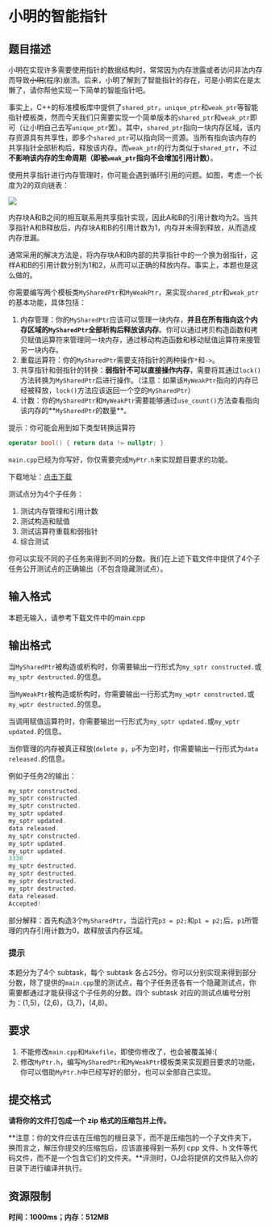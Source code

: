 # 小明的智能指针

## 题目描述

小明在实现许多需要使用指针的数据结构时，常常因为内存泄露或者访问非法内存而导致~~小明~~(程序)崩溃。后来，小明了解到了智能指针的存在，可是小明实在是太懒了，请你帮他实现一下简单的智能指针吧。

事实上，C++的标准模板库中提供了`shared_ptr`，`unique_ptr`和`weak_ptr`等智能指针模板类，然而今天我们只需要实现一个简单版本的`shared_ptr`和`weak_ptr`即可（让小明自己去写`unique_ptr`罢）。其中，`shared_ptr`指向一块内存区域，该内存资源具有共享性，即多个`shared_ptr`可以指向同一资源。当所有指向该内存的共享指针全部析构后，释放该内存。而`weak_ptr`的行为类似于`shared_ptr`，不过**不影响该内存的生命周期（即被`weak_ptr`指向不会增加引用计数）**。

使用共享指针进行内存管理时，你可能会遇到循环引用的问题。如图，考虑一个长度为2的双向链表：

![](https://oj.cs.tsinghua.edu.cn/staticdata/2016.VsaOuh7nxDhnZBYr.pub/OUbd9MmYRxfcrYsL.%E5%BE%AA%E7%8E%AF%E5%BC%95%E7%94%A8.png/%E5%BE%AA%E7%8E%AF%E5%BC%95%E7%94%A8.png)

内存块A和B之间的相互联系用共享指针实现，因此A和B的引用计数均为2。当共享指针A和B释放后，内存块A和B的引用计数为1，内存并未得到释放，从而造成内存泄漏。

通常采用的解决方法是，将内存块A和B内部的共享指针中的一个换为弱指针，这样A和B的引用计数分别为1和2，从而可以正确的释放内存。事实上，本题也是这么做的。

你需要编写两个模板类`MySharedPtr`和`MyWeakPtr`，来实现`shared_ptr`和`weak_ptr`的基本功能，具体包括：

1. 内存管理：你的`MySharedPtr`应该可以管理一块内存，**并且在所有指向这个内存区域的`MySharedPtr`全部析构后释放该内存**。你可以通过拷贝构造函数和拷贝赋值运算符来管理同一块内存，通过移动构造函数和移动赋值运算符来接管另一块内存。
2. 重载运算符：你的`MySharedPtr`需要支持指针的两种操作`*`和`->`。
3. 共享指针和弱指针的转换：**弱指针不可以直接操作内存**，需要将其通过`lock()`方法转换为`MySharedPtr`后进行操作。（注意：如果该`MyWeakPtr`指向的内存已经被释放，`lock()`方法应该返回一个空的`MySharedPtr`）
4. 计数：你的`MySharedPtr`和`MyWeakPtr`需要能够通过`use_count()`方法查看指向该内存的**`MySharedPtr`的数量**。

提示：你可能会用到如下类型转换运算符

```cpp
operator bool() { return data != nullptr; }
```

`main.cpp`已经为你写好，你仅需要完成`MyPtr.h`来实现题目要求的功能。

下载地址：[点击下载](https://oj.cs.tsinghua.edu.cn/staticdata/2016.VsaOuh7nxDhnZBYr.pub/TyrKXbmLumsqSsDX.download.zip/download.zip)

测试点分为4个子任务：

1. 测试内存管理和引用计数
2. 测试构造和赋值
3. 测试运算符重载和弱指针
4. 综合测试

你可以实现不同的子任务来得到不同的分数。我们在上述下载文件中提供了4个子任务公开测试点的正确输出（不包含隐藏测试点）。

## 输入格式

本题无输入，请参考下载文件中的main.cpp

## 输出格式

当`MySharedPtr`被构造或析构时，你需要输出一行形式为`my_sptr constructed.`或`my_sptr destructed.`的信息。

当`MyWeakPtr`被构造或析构时，你需要输出一行形式为`my_wptr constructed.`或`my_wptr destructed.`的信息。

当调用赋值运算符时，你需要输出一行形式为`my_sptr updated.`或`my_wptr updated.`的信息。

当你管理的内存被真正释放(`delete p`，`p`不为空)时，你需要输出一行形式为`data released.`的信息。

例如子任务2的输出：

```cpp
my_sptr constructed.
my_sptr constructed.
my_sptr constructed.
my_sptr updated.
my_sptr updated.
data released.
my_sptr constructed.
my_sptr updated.
my_sptr updated.
3330
my_sptr destructed.
my_sptr destructed.
my_sptr destructed.
my_sptr destructed.
data released.
Accepted!
```

部分解释：首先构造3个`MySharedPtr`，当运行完`p3 = p2;`和`p1 = p2;`后，`p1`所管理的内存引用计数为0，故释放该内存区域。

### 提示

本题分为了4个 subtask，每个 subtask 各占25分。你可以分别实现来得到部分分数，除了提供的`main.cpp`里的测试点，每个子任务还各有一个隐藏测试点，你需要都通过才能获得这个子任务的分数。四个 subtask 对应的测试点编号分别为：(1,5)，(2,6)，(3,7)，(4,8)。

## 要求

1. 不能修改`main.cpp`和`Makefile`，即使你修改了，也会被覆盖掉:(
2. 修改`MyPtr.h`，编写`MySharedPtr`和`MyWeakPtr`模板类来实现题目要求的功能，你可以借助`MyPtr.h`中已经写好的部分，也可以全部自己实现。

## 提交格式

**请将你的文件打包成一个 zip 格式的压缩包并上传。**

**注意：你的文件应该在压缩包的根目录下，而不是压缩包的一个子文件夹下，换而言之，解压你提交的压缩包后，应该直接得到一系列 cpp 文件、h 文件等代码文件，而不是一个包含它们的文件夹。**评测时，OJ会将提供的文件贴入你的目录下进行编译并执行。

## 资源限制

**时间：1000ms；内存：512MB**